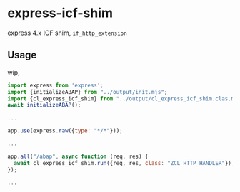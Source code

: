 # express-icf-shim

[express](https://expressjs.com) 4.x ICF shim, `if_http_extension`

## Usage

wip,

```js
import express from 'express';
import {initializeABAP} from "../output/init.mjs";
import {cl_express_icf_shim} from "../output/cl_express_icf_shim.clas.mjs";
await initializeABAP();

...

app.use(express.raw({type: "*/*"}));

...

app.all("/abap", async function (req, res) {
  await cl_express_icf_shim.run({req, res, class: "ZCL_HTTP_HANDLER"});
});

...
```
